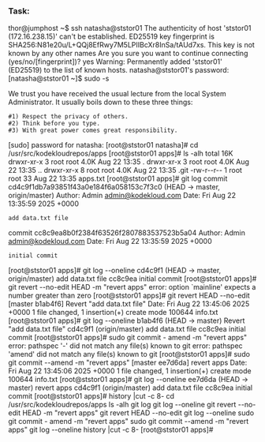### Task:

thor@jumphost ~$ ssh natasha@ststor01
The authenticity of host 'ststor01 (172.16.238.15)' can't be established.
ED25519 key fingerprint is SHA256:N81e20u/L+QQj8EfRwy7M5LPIIBcXr8InSa/tAUd7xs.
This key is not known by any other names
Are you sure you want to continue connecting (yes/no/[fingerprint])? yes
Warning: Permanently added 'ststor01' (ED25519) to the list of known hosts.
natasha@ststor01's password: 
[natasha@ststor01 ~]$ sudo -s

We trust you have received the usual lecture from the local System
Administrator. It usually boils down to these three things:

    #1) Respect the privacy of others.
    #2) Think before you type.
    #3) With great power comes great responsibility.

[sudo] password for natasha: 
[root@ststor01 natasha]# cd /usr/src/kodekloudrepos/apps
[root@ststor01 apps]# ls -alh
total 16K
drwxr-xr-x 3 root root 4.0K Aug 22 13:35 .
drwxr-xr-x 3 root root 4.0K Aug 22 13:35 ..
drwxr-xr-x 8 root root 4.0K Aug 22 13:35 .git
-rw-r--r-- 1 root root   33 Aug 22 13:35 apps.txt
[root@ststor01 apps]# git log
commit cd4c9f1db7a93851f43a0e184f6a058153c7f3c0 (HEAD -> master, origin/master)
Author: Admin <admin@kodekloud.com>
Date:   Fri Aug 22 13:35:59 2025 +0000

    add data.txt file

commit cc8c9ea8b0f2384f63526f2807883537523b5a04
Author: Admin <admin@kodekloud.com>
Date:   Fri Aug 22 13:35:59 2025 +0000

    initial commit
[root@ststor01 apps]# git log --oneline
cd4c9f1 (HEAD -> master, origin/master) add data.txt file
cc8c9ea initial commit
[root@ststor01 apps]# git revert --no-edit HEAD -m "revert apps"
error: option `mainline' expects a number greater than zero
[root@ststor01 apps]#  git revert HEAD --no-edit
[master b1ab4f6] Revert "add data.txt file"
 Date: Fri Aug 22 13:45:06 2025 +0000
 1 file changed, 1 insertion(+)
 create mode 100644 info.txt
[root@ststor01 apps]# git log --oneline
b1ab4f6 (HEAD -> master) Revert "add data.txt file"
cd4c9f1 (origin/master) add data.txt file
cc8c9ea initial commit
[root@ststor01 apps]# sudo git commit - amend -m "revert apps"
error: pathspec '-' did not match any file(s) known to git
error: pathspec 'amend' did not match any file(s) known to git
[root@ststor01 apps]# sudo git commit --amend -m "revert apps"
[master ee7d6da] revert apps
 Date: Fri Aug 22 13:45:06 2025 +0000
 1 file changed, 1 insertion(+)
 create mode 100644 info.txt
[root@ststor01 apps]# git log --oneline
ee7d6da (HEAD -> master) revert apps
cd4c9f1 (origin/master) add data.txt file
cc8c9ea initial commit
[root@ststor01 apps]# history |cut -c 8-
cd /usr/src/kodekloudrepos/apps
ls -alh
git log
git log --oneline
git revert --no-edit HEAD -m "revert apps"
 git revert HEAD --no-edit
git log --oneline
sudo git commit - amend -m "revert apps"
sudo git commit --amend -m "revert apps"
git log --oneline
history |cut -c 8-
[root@ststor01 apps]# 
